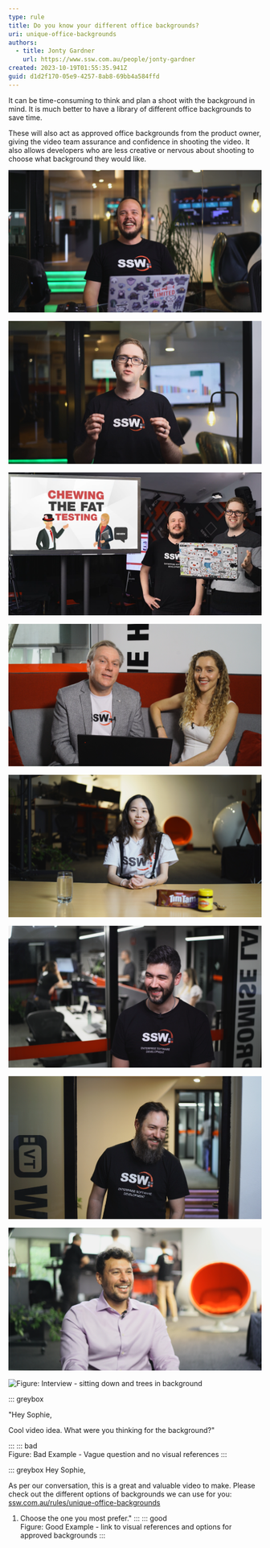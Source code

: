 ```yaml
---
type: rule
title: Do you know your different office backgrounds?
uri: unique-office-backgrounds
authors:
  - title: Jonty Gardner
    url: https://www.ssw.com.au/people/jonty-gardner
created: 2023-10-19T01:55:35.941Z
guid: d1d2f170-05e9-4257-8ab8-69bb4a584ffd
---
```

It can be time-consuming to think and plan a shoot with the background in mind. It is much better to have a library of different office backgrounds to save time. 



These will also act as approved office backgrounds from the product owner, giving the video team assurance and confidence in shooting the video. It also allows developers who are less creative or nervous about shooting to choose what background they would like.

![Figure: Presenter - solo and sitting down](presenter-solo-sitting-down.png)

![Figure: Presenter - solo and standing up](Boardroom-standing.png)

![Figure: Two Presenters - standing](two-presenters-standing.png)

![Figure: Two Presenters - sitting down](two-presenters-sitting-down.png)

![Figure: Interview - piece to camera and sitting down](Chapel-desks-background-presenter-solo.png)

![Figure: Interview - standing up and developers in background](Standing-devs-working-interview.png)

![Figure: Interview - standing up in a doorway](Tv-room-doorway.png)

![Figure: Interview - sitting down and developers in background](chapel-devs-working-interview.png)

![Figure: Interview - sitting down and trees in background](chapel-trees-background.png)

::: greybox
<!--StartFragment-->

"Hey Sophie, 

Cool video idea. What were you thinking for the background?"

<!--EndFragment-->

:::
::: bad\
Figure: Bad Example - Vague question and no visual references
:::

::: greybox
Hey Sophie, 

As per our conversation, this is a great and valuable video to make. Please check out the different options of backgrounds we can use for you:\
[ssw.com.au/rules/unique-office-backgrounds](www.ssw.com.au/rules/unique-office-backgrounds)

1. Choose the one you most prefer."
:::
::: good\
Figure: Good Example - link to visual references and options for approved backgrounds
:::
